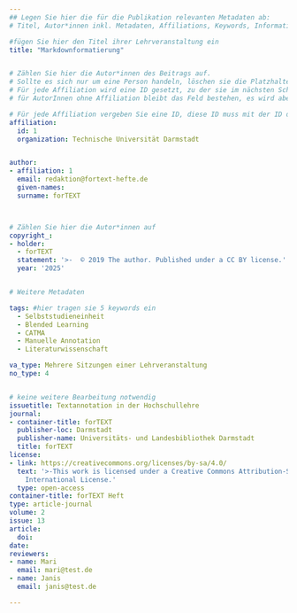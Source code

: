 ```yaml
---
## Legen Sie hier die für die Publikation relevanten Metadaten ab:
# Titel, Autor*innen inkl. Metadaten, Affiliations, Keywords, Information zum Veranstaltungstypen sowie Anzahl der Sitzungen

#fügen Sie hier den Titel ihrer Lehrveranstaltung ein
title: "Markdownformatierung"


# Zählen Sie hier die Autor*innen des Beitrags auf.
# Sollte es sich nur um eine Person handeln, löschen sie die Platzhalter für weitere Einträge, die mit "- affiliation:" beginnen
# Für jede Affiliation wird eine ID gesetzt, zu der sie im nächsten Schritt den Namen der Affiliation hinzufügen
# für AutorInnen ohne Affiliation bleibt das Feld bestehen, es wird aber keine Zahl gesetzt 

# Für jede Affiliation vergeben Sie eine ID, diese ID muss mit der ID der AutorInnen übereinstimmen
affiliation:
  id: 1
  organization: Technische Universität Darmstadt


author:
- affiliation: 1
  email: redaktion@fortext-hefte.de
  given-names: 
  surname: forTEXT



# Zählen Sie hier die Autor*innen auf
copyright_:
- holder:
  - forTEXT
  statement: '>-  © 2019 The author. Published under a CC BY license.'
  year: '2025'


# Weitere Metadaten

tags: #hier tragen sie 5 keywords ein
  - Selbststudieneinheit
  - Blended Learning
  - CATMA
  - Manuelle Annotation
  - Literaturwissenschaft

va_type: Mehrere Sitzungen einer Lehrveranstaltung
no_type: 4


# keine weitere Bearbeitung notwendig
issuetitle: Textannotation in der Hochschullehre
journal:
- container-title: forTEXT
  publisher-loc: Darmstadt
  publisher-name: Universitäts- und Landesbibliothek Darmstadt
  title: forTEXT
license:
- link: https://creativecommons.org/licenses/by-sa/4.0/
  text: '>-This work is licensed under a Creative Commons Attribution-ShareAlike 4.0
    International License.'
  type: open-access
container-title: forTEXT Heft
type: article-journal
volume: 2
issue: 13
article:
  doi: 
date:
reviewers:
- name: Mari  
  email: mari@test.de
- name: Janis
  email: janis@test.de

---
```

